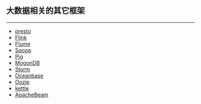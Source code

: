 ## 大数据相关的其它框架
----

* [presto](presto.md)
* [Flink](Flink.md)
* [Flume](https://github.com/apache/flume)
* [Sqoop]()
* [Pig]()
* [MogonDB](MogonDB.md)
* [Storm](Storm.md)
* [Oceanbase](https://github.com/alibaba/oceanbase/tree/master/oceanbase_0.4)
* [Oozie]()
* [kettle]()
* [ApacheBeam](http://blog.csdn.net/dashenghuahua/article/details/53462604)

